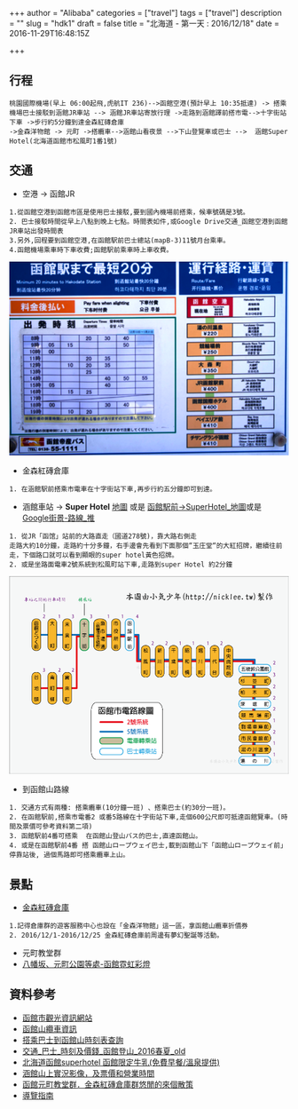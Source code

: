 +++
author = "Alibaba"
categories = ["travel"]
tags = ["travel"]
description = ""
slug = "hdk1"
draft = false
title = "北海道 - 第一天 : 2016/12/18"
date = 2016-11-29T16:48:15Z

+++

## 行程
```
桃園國際機場(早上 06:00起飛,虎航IT 236)-->函館空港(預計早上 10:35抵達) -> 搭乘機場巴士接駁到涵館JR車站 --> 涵館JR車站寄放行理 ->走路到涵館譯前搭市電-->十字街站下車 ->步行約5分鐘到達金森紅磚倉庫
->金森洋物館 -> 元町 ->搭纜車-->涵館山看夜景 -->下山登覽車或巴士 -->  涵館Super Hotel(北海道函館市松風町1番1號)
```
## 交通
- 空港 → 函館JR
```
1.從函館空港到函館市區是使用巴士接駁,要到國內機場前搭乘，候車號碼是3號。
2. 巴士接駁時間從早上八點到晚上七點。時間表如件,或Google Drive交通_函館空港到函館JR車站出發時間表
3.另外,回程要到函館空港,在函館駅前巴士總站(mapB-3)11號月台乘車。
4.函館機場乘車時下車收費;函館駅前乘車時上車收費。
```
![空港到涵館JR時刻表](/content/images/2016/11/--_-------JR-------.PNG)

- 金森紅磚倉庫
```
1. 在涵館駅前搭乘市電車在十字街站下車,再步行約五分鐘即可到達。
```
- 涵館車站 → **Super Hotel**  [地圖](http://www.superhotel.co.jp/s_hotels/hakodate/hakodate.html"target="_blank) 或是 [函館駅前->SuperHotel_地圖](https://goo.gl/TWJGqe"target="_blank)或是 [Google街景-路線_推](http://violet66.pixnet.net/blog/post/27348550-%E3%80%902010%E5%87%BD%E9%A4%A8%EF%BC%8C%E4%BD%8F%E5%AE%BF%E7%B6%93%E9%A9%97%E5%88%86%E4%BA%AB%E3%80%91superhotel-hakodate"target="_blank)
```
1. 從JR「函馆」站前的大路直走（國道278號)，靠大路右側走
走路大約10分鐘，走路約十分多鐘，右手邊會先看到下面那個“玉庄堂“的大紅招牌，繼續往前走，下個路口就可以看到顯眼的super hotel黃色招牌。
2. 或是坐路面電車2號系統到松風町站下車,走路到super Hotel 約2分鐘
```
![涵館市電車](/content/images/2016/12/--_---------.gif)

 - 到函館山路線
```
1. 交通方式有兩種: 搭乘纜車(10分鐘一班) 、搭乘巴士(約30分一班)。
2. 在函館駅前,搭乘市電番2 或番5路線在十字街站下車,走個600公尺即可抵達函館覽車。(時間及票價可參考資料第二項)
3. 函館駅前4番可搭乘  在函館山登山バス的巴士,直達函館山。
4. 或是在函館駅前4番 搭 函館山ロープウェイ巴士,載到函館山下「函館山ロープウェイ前」停靠站後, 過個馬路即可搭乘纜車上山。
```
## 景點
 - [金森紅磚倉庫](http://www.hakodate-kanemori.com/tw/"target="_blak)
```
1.記得倉庫群的遊客服務中心也設在「金森洋物館」這一區，拿函館山纜車折價券
2. 2016/12/1-2016/12/25 金森紅磚倉庫前周邊有夢幻聖誕等活動。
```
 - 元町教堂群
 - [八幡坂、元町公園等處-函館霓虹彩燈](http://www.hakodate.travel/cht/event/hakodate-illumination/"target="_blank)
## 資料參考
- [函館市觀光資訊網站](http://www.hakodate.travel/cht/"target="_blank)
- [函館山纜車資訊](http://334.co.jp/cht"target="_blank)
- [搭乘巴士到函館山時刻表查詢](http://www.hakobus.co.jp/search/search.html"target="_blank)
- [交通_巴士_時刻及價錢_函館登山_2016春夏_old](https://drive.google.com/file/d/0B2T4sb1THykPU29lQy1NbDJJbUE/view"target="_blank)
- [北海道函館superhotel 函館限定牛乳(免費早餐/溫泉提供)](http://yaoching2003043.pixnet.net/blog/post/30713338-%E5%8C%97%E6%B5%B7%E9%81%93%E5%87%BD%E9%A4%A8superhotel-%E5%87%BD%E9%A4%A8%E9%99%90%E5%AE%9A%E7%89%9B%E4%B9%B3%28%E5%85%8D%E8%B2%BB%E6%97%A9%E9%A4%90"target="_blank)
- [涵館山上實況影像，及票價和營業時間](http://334.co.jp/cht/"target="_blank)
- [函館元町教堂群．金森紅磚倉庫群悠閒的來個散策](http://www.funtime.com.tw/blog/aileen/%E5%8C%97%E6%B5%B7%E9%81%93-%E5%87%BD%E9%A4%A8%E5%85%83%E7%94%BA%E6%95%99%E5%A0%82%E7%BE%A4%EF%BC%8E%E9%87%91%E6%A3%AE%E7%B4%85%E7%A3%9A%E5%80%89%E5%BA%AB%E7%BE%A4%E6%82%A0%E9%96%92%E7%9A%84"target="_blank)
- [導覽指南](http://www.hakodate.travel/cht/basic-information/guide-book/"target="_blank)